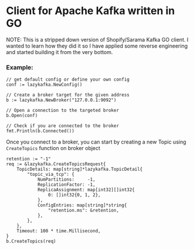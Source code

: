 # Client for Apache Kafka written in GO

NOTE: This is a stripped down version of Shopify/Sarama Kafka GO client. I wanted to learn how they did it so I have applied some reverse engineering and started building it from the very bottom. 

### Example:

```
// get default config or define your own config
conf := lazykafka.NewConfig()

// Create a broker target for the given address
b := lazykafka.NewBroker("127.0.0.1:9092")

// Open a connection to the targeted broker
b.Open(conf)

// Check if you are connected to the broker
fmt.Println(b.Connected())
```

Once you connect to a broker, you can start by creating a new Topic using `CreateTopics` function on broker object
```
retention := "-1"
req := &lazykafka.CreateTopicsRequest{
    TopicDetails: map[string]*lazykafka.TopicDetail{
        "topic_via_tcp": {
            NumPartitions:     -1,
            ReplicationFactor: -1,
            ReplicaAssignment: map[int32][]int32{
                0: []int32{0, 1, 2},
            },
            ConfigEntries: map[string]*string{
                "retention.ms": &retention,
            },
        },
    },
    Timeout: 100 * time.Millisecond,
}
b.CreateTopics(req)
```